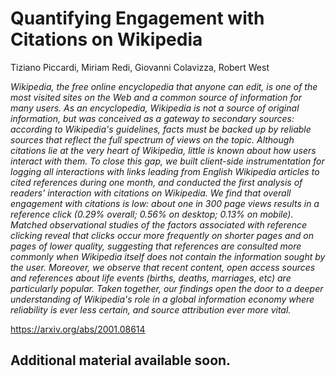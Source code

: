 # Quantifying Engagement with Citations on Wikipedia
Tiziano Piccardi, Miriam Redi, Giovanni Colavizza, Robert West

_Wikipedia, the free online encyclopedia that anyone can edit, is one of the most visited sites on the Web and a common source of information for many users. As an encyclopedia, Wikipedia is not a source of original information, but was conceived as a gateway to secondary sources: according to Wikipedia's guidelines, facts must be backed up by reliable sources that reflect the full spectrum of views on the topic. Although citations lie at the very heart of Wikipedia, little is known about how users interact with them. To close this gap, we built client-side instrumentation for logging all interactions with links leading from English Wikipedia articles to cited references during one month, and conducted the first analysis of readers' interaction with citations on Wikipedia. We find that overall engagement with citations is low: about one in 300 page views results in a reference click (0.29% overall; 0.56% on desktop; 0.13% on mobile). Matched observational studies of the factors associated with reference clicking reveal that clicks occur more frequently on shorter pages and on pages of lower quality, suggesting that references are consulted more commonly when Wikipedia itself does not contain the information sought by the user. Moreover, we observe that recent content, open access sources and references about life events (births, deaths, marriages, etc) are particularly popular. Taken together, our findings open the door to a deeper understanding of Wikipedia's role in a global information economy where reliability is ever less certain, and source attribution ever more vital._


https://arxiv.org/abs/2001.08614


## Additional material available soon.
